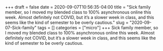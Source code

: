 +++draft = falsedate = 2020-09-07T10:56:35-04:00title = "Sick family member, so I moved my blended class to 100% asynchronous online this week. Almost definitely not COVID, but it’s a slower week in class, and this seems like the kind of semester to be overly cautious."slug = "2020-09-07-Sick-family"tags = []categories = ["micro"]+++Sick family member, so I moved my blended class to 100% asynchronous online this week. Almost definitely not COVID, but it’s a slower week in class, and this seems like the kind of semester to be overly cautious.